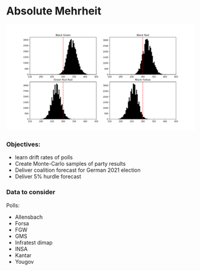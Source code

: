 # Absolute Mehrheit

![Election Simulation Example](example.png)

### Objectives:

* learn drift rates of polls
* Create Monte-Carlo samples of party results  
* Deliver coalition forecast for German 2021 election
* Deliver 5% hurdle forecast 


### Data to consider

Polls: 
* Allensbach
* Forsa
* FGW
* GMS
* Infratest dimap
* INSA
* Kantar
* Yougov

